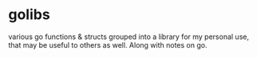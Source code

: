 # golibs
various go functions & structs grouped into a library for my personal use,
that may be useful to others as well. Along with notes on go.
